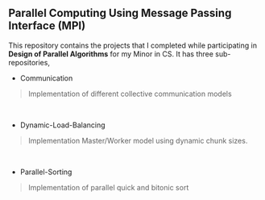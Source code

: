 ## Parallel Computing Using Message Passing Interface (MPI) 

This repository contains the projects that I completed while participating in **Design of Parallel Algorithms** for my Minor in CS. It has three sub-repositories, 

+ Communication
> Implementation of different collective communication models 

&nbsp;
+ Dynamic-Load-Balancing
> Implementation Master/Worker model using dynamic chunk sizes. 

&nbsp;
+ Parallel-Sorting 
> Implementation of parallel quick and bitonic sort 
 
